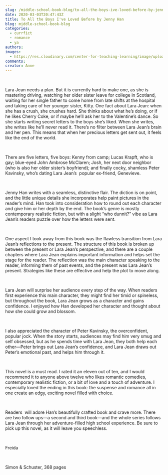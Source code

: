 ```yaml
---
slug: /middle-school-book-blog/to-all-the-boys-ive-loved-before-by-jenny-han
date: 2020-03-03T20:47:43Z
title: To All the Boys I've Loved Before by Jenny Han
blog: middle-school-book-blog
categories:
  - currfict
  - romance
  - ya
authors:
images:
  - https://res.cloudinary.com/center-for-teaching-learning/image/upload/v1659700643/To-All-the-Boys-Ive-Loved-Before.jpg.jpg
comments:
creator: Anne
---
```


<div class="wp-block-image"><figure class="alignleft size-large"/></div>
<!-- /wp:image --><br /><!-- wp:paragraph -->
<p>Lara Jean needs a plan. But it is currently hard to make one, as she is mastering driving, watching her older sister leave for college in Scotland, waiting for her single father to come home from late shifts at the hospital and taking care of her younger sister, Kitty. One fact about Lara Jean: when she has a crush, she crushes hard. She thinks about what he’s doing, or if he likes Cherry Coke, or if maybe he’ll ask her to the Valentine’s dance. So she starts writing secret letters to the boys she’s liked. When she writes, she writes like he’ll never read it. There’s no filter between Lara Jean’s brain and her pen. This means that when her precious letters get sent out, it feels like the end of the world. </p>
<!-- /wp:paragraph --><br /><!-- wp:paragraph -->
<p>There are five letters, five boys: Kenny from camp; Lucas Krapft, who is gay; blue-eyed John Ambrose McClaren; Josh, her next door neighbor (who is also her older sister’s boyfriend); and finally cocky, shamless Peter Kavinsky, who’s dating Lara Jean’s  popular ex-friend, Genevieve. </p>
<!-- /wp:paragraph --><br /><!-- wp:paragraph -->
<p>Jenny Han writes with a seamless, distinctive flair. The diction is on point, and the little unique details she incorporates help paint pictures in the reader’s mind. Han took into consideration how to round out each character and give him or her depth by the end. The book’s genre is mostly contemporary realistic fiction, but with a slight “who dunnit?” vibe as Lara Jean’s readers puzzle over how the letters were sent.</p>
<!-- /wp:paragraph --><br /><!-- wp:paragraph -->
<p>One aspect I took away from this book was the flawless transition from Lara Jean’s reflections to the present. The structure of this book is broken up between the present or Lara Jean’s perspective, and there are a couple chapters where Lara Jean explains important information and helps set the stage for the reader. The reflection was the main character speaking to the reader, informing them of past events, and the present was Lara Jean’s present. Strategies like these are effective and help the plot to move along.</p>
<!-- /wp:paragraph --><br /><!-- wp:paragraph -->
<p>Lara Jean will surprise her audience every step of the way. When readers first experience this main character, they might find her timid or spineless, but throughout the book, Lara Jean grows as a character and gains confidence. I enjoyed how Han developed her character and thought about how she could grow and blossom.</p>
<!-- /wp:paragraph --><br /><!-- wp:paragraph -->
<p>I also appreciated the character of Peter Kavinsky, the overconfident, popular jock. When the story starts, audiences may find him very smug and self obsessed, but as he spends time with Lara Jean, they both help each other—Peter brings out Lara Jean’s confidence, and Lara Jean draws out Peter’s emotional past, and helps him through it.</p>
<!-- /wp:paragraph --><br /><!-- wp:paragraph -->
<p>This novel is a must read. I rated it an eleven out of ten, and I would recommend it to anyone above twelve who likes romantic comedies, contemporary realistic fiction, or a bit of love and a touch of adventure. I especially loved the ending in this book: the suspense and romance all in one create an edgy, exciting novel filled with choice.  </p>
<!-- /wp:paragraph --><br /><!-- wp:paragraph -->
<p>Readers  will adore Han’s beautifully crafted book and crave more. There are two follow ups—a second and third book—and the whole series follows Lara Jean through her adventure-filled high school experience. Be sure to pick up this novel, as it will leave you speechless.</p>
<!-- /wp:paragraph --><br /><!-- wp:paragraph -->
<p>Freida</p>
<!-- /wp:paragraph --><br /><!-- wp:paragraph -->
<p>Simon &amp; Schuster, 368 pages<br/></p>
<!-- /wp:paragraph -->

